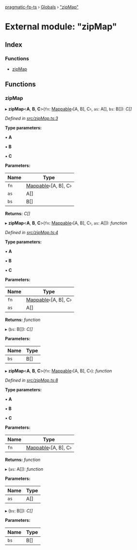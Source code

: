 [pragmatic-fp-ts](../README.md) › [Globals](../globals.md) › ["zipMap"](_zipmap_.md)

# External module: "zipMap"

## Index

### Functions

* [zipMap](_zipmap_.md#zipmap)

## Functions

###  zipMap

▸ **zipMap**<**A**, **B**, **C**>(`fn`: [Mappable](_types_.md#mappable)‹[A, B], C›, `as`: A[], `bs`: B[]): *C[]*

*Defined in [src/zipMap.ts:3](https://github.com/hermann-p/pragmatic-fp-ts/blob/87551e7/src/zipMap.ts#L3)*

**Type parameters:**

▪ **A**

▪ **B**

▪ **C**

**Parameters:**

Name | Type |
------ | ------ |
`fn` | [Mappable](_types_.md#mappable)‹[A, B], C› |
`as` | A[] |
`bs` | B[] |

**Returns:** *C[]*

▸ **zipMap**<**A**, **B**, **C**>(`fn`: [Mappable](_types_.md#mappable)‹[A, B], C›, `as`: A[]): *function*

*Defined in [src/zipMap.ts:4](https://github.com/hermann-p/pragmatic-fp-ts/blob/87551e7/src/zipMap.ts#L4)*

**Type parameters:**

▪ **A**

▪ **B**

▪ **C**

**Parameters:**

Name | Type |
------ | ------ |
`fn` | [Mappable](_types_.md#mappable)‹[A, B], C› |
`as` | A[] |

**Returns:** *function*

▸ (`bs`: B[]): *C[]*

**Parameters:**

Name | Type |
------ | ------ |
`bs` | B[] |

▸ **zipMap**<**A**, **B**, **C**>(`fn`: [Mappable](_types_.md#mappable)‹[A, B], C›): *function*

*Defined in [src/zipMap.ts:8](https://github.com/hermann-p/pragmatic-fp-ts/blob/87551e7/src/zipMap.ts#L8)*

**Type parameters:**

▪ **A**

▪ **B**

▪ **C**

**Parameters:**

Name | Type |
------ | ------ |
`fn` | [Mappable](_types_.md#mappable)‹[A, B], C› |

**Returns:** *function*

▸ (`as`: A[]): *function*

**Parameters:**

Name | Type |
------ | ------ |
`as` | A[] |

▸ (`bs`: B[]): *C[]*

**Parameters:**

Name | Type |
------ | ------ |
`bs` | B[] |
